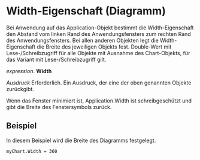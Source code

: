 
# Width-Eigenschaft (Diagramm)

Bei Anwendung auf das Application-Objekt bestimmt die Width-Eigenschaft den Abstand vom linken Rand des Anwendungsfensters zum rechten Rand des Anwendungsfensters. Bei allen anderen Objekten legt die Width-Eigenschaft die Breite des jeweiligen Objekts fest. Double-Wert mit Lese-/Schreibzugriff für alle Objekte mit Ausnahme des Chart-Objekts, für das Variant mit Lese-/Schreibzugriff gilt.

 _expression_. **Width**

 _Ausdruck_ Erforderlich. Ein Ausdruck, der eine der oben genannten Objekte zurückgibt.

Wenn das Fenster minimiert ist, Application.Width ist schreibgeschützt und gibt die Breite des Fenstersymbols zurück.

## Beispiel

In diesem Beispiel wird die Breite des Diagramms festgelegt.


```
myChart.Width = 360
```


